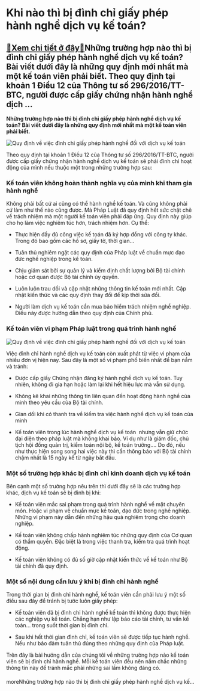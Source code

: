 Khi nào thì bị đình chỉ giấy phép hành nghề dịch vụ kế toán?
============================================================

[:gift:Xem chi tiết ở đây:gift:](https://hddtvn.com/khi-nao-thi-bi-dinh-chi-giay-phep-hanh-nghe-dich-vu-ke-toan/)Những trường hợp nào thì bị đình chỉ giấy phép hành nghề dịch vụ kế toán? Bài viết dưới đây là những quy định mới nhất mà một kế toán viên phải biết. Theo quy định tại khoản 1 Điều 12 của Thông tư số 296/2016/TT-BTC, người được cấp giấy chứng nhận hành nghề dịch …
------------------------------------------------------------------------------------------------------------------------------------------------------------------------------------------------------------------------------------------------------------------------

**Những trường hợp nào thì bị đình chỉ giấy phép hành nghề dịch vụ kế toán? Bài viết dưới đây là những quy định mới nhất mà một kế toán viên phải biết.**


![Quy định về việc đình chỉ giấy phép hành nghề đối với dịch vụ kế toán](https://hddtvn.com/wp-content/uploads/2021/01/xu-phat-luat-ke-toan1.jpg "Quy định về việc đình chỉ giấy phép hành nghề đối với dịch vụ kế toán")


Theo quy định tại khoản 1 Điều 12 của Thông tư số 296/2016/TT-BTC, người được cấp giấy chứng nhận hành nghề dịch vụ kế toán sẽ phải đình chỉ hoạt động của mình nếu thuộc một trong những trường hợp sau:


### **Kế toán viên không hoàn thành nghĩa vụ của mình khi tham gia hành nghề**


Không phải bất cứ ai cũng có thể hành nghề kế toán. Và cũng không phải cứ làm như thế nào cũng được. Mà Pháp Luật đã quy định hết sức chặt chẽ về trách nhiệm mà một người kế toán viên phải đáp ứng. Quy định này giúp cho họ làm việc nghiêm túc hơn, trách nhiệm hơn. Cụ thể:




* Thực hiện đầy đủ công việc kế toán đã ký hợp đồng với công ty khác. Trong đó bao gồm các hồ sơ, giấy tờ, thời gian…

* Tuân thủ nghiêm ngặt các quy định của Pháp luật về chuẩn mực đạo đức nghề nghiệp trong kế toán.

* Chịu giám sát bởi sự quản lý và kiểm định chất lượng bởi Bộ tài chính hoặc cơ quan được Bộ tài chính ủy quyền.

* Luôn luôn trau dồi và cập nhật những thông tin kế toán mới nhất. Cập nhật kiến thức và các quy định thay đổi để kịp thời sửa đổi.

* Người làm dịch vụ kế toán cần mua bảo hiểm trách nhiệm nghề nghiệp. Điều này được hướng dẫn theo quy định của Chính phủ.



### **Kế toán viên vi phạm Pháp luật trong quá trình hành nghề**


![Quy định về việc đình chỉ giấy phép hành nghề đối với dịch vụ kế toán](https://hddtvn.com/wp-content/uploads/2021/01/cac-quy-dinh-ve-thue-doanh-nghiep-can-luu-y-trong-nam-2019.jpg "Quy định về việc đình chỉ giấy phép hành nghề đối với dịch vụ kế toán")


Việc đình chỉ hành nghề dịch vụ kế toán còn xuất phát từ việc vi phạm của nhiều đơn vị hiện nay. Sau đây là một số vi phạm phổ biến nhất để bạn nắm và tránh:




* Được cấp giấy Chứng nhận đăng ký hành nghề dịch vụ kế toán. Tuy nhiên, không đi gia hạn hoặc làm lại khi hết hiệu lực mà vẫn sử dụng.

* Không kê khai những thông tin liên quan đến hoạt động hành nghề của mình theo yêu cầu của Bộ tài chính.

* Gian dối khi có thanh tra về kiểm tra việc hành nghề dịch vụ kế toán của mình

* Kế toán viên trong lúc hành nghề dịch vụ kế toán  nhưng vẫn giữ chức đại diện theo pháp luật mà không khai báo. Ví dụ như là giám đốc, chủ tịch hội đồng quản trị, kiểm toán nội bộ, kế toán trưởng…. Do đó, nếu như thực hiện song song hai việc này thì cần thông báo với Bộ tài chính chậm nhất là 15 ngày kể từ ngày bắt đầu.



### **Một số trường hợp khác bị đình chỉ kinh doanh dịch vụ kế toán**


Bên cạnh một số trường hợp nêu trên thì dưới đây sẽ là các trường hợp khác, dịch vụ kế toán sẽ bị đình bị khi:




* Kế toán viên mắc sai phạm trong quá trình hành nghề về mặt chuyên môn. Hoặc vi phạm về chuẩn mực kế toán, đạo đức trong nghề nghiệp. Những vi phạm này dẫn đến những hậu quả nghiêm trọng cho doanh nghiệp.

* Kế toán viên không chấp hành nghiêm túc những quy định của Cơ quan có thẩm quyền. Đặc biệt là trong việc thanh tra, kiểm tra quá trình hoạt động.

* Kế toán viên không có đủ số giờ cập nhật kiến thức về kế toán như Bộ tài chính đã quy định.



### **Một số nội dung cần lưu ý khi bị đình chỉ hành nghề**


Trong thời gian bị đình chỉ hành nghề, kế toán viên cần phải lưu ý một số điều sau đây để tránh bị tước luôn giấy phép:




* Kế toán viên đã bị đình chỉ hành nghề kế toán thì không được thực hiện các nghiệp vụ kế toán. Chẳng hạn như lập báo cáo tài chính, tư vấn kế toán… trong suốt thời gian bị đình chỉ.

* Sau khi hết thời gian đình chỉ, kế toán viên sẽ được tiếp tục hành nghề. Nếu như bảo đảm tuân thủ đúng theo những quy định của Pháp luật.



Trên đây là bài hướng dẫn của chúng tôi về những trường hợp nào kế toán viên sẽ bị đình chỉ hành nghề. Mỗi kế toán viên đều nên nắm chắc những thông tin này để tránh mắc phải những sai lầm không đáng có.


#### 


moreNhững trường hợp nào thì bị đình chỉ giấy phép hành nghề dịch vụ kế…

